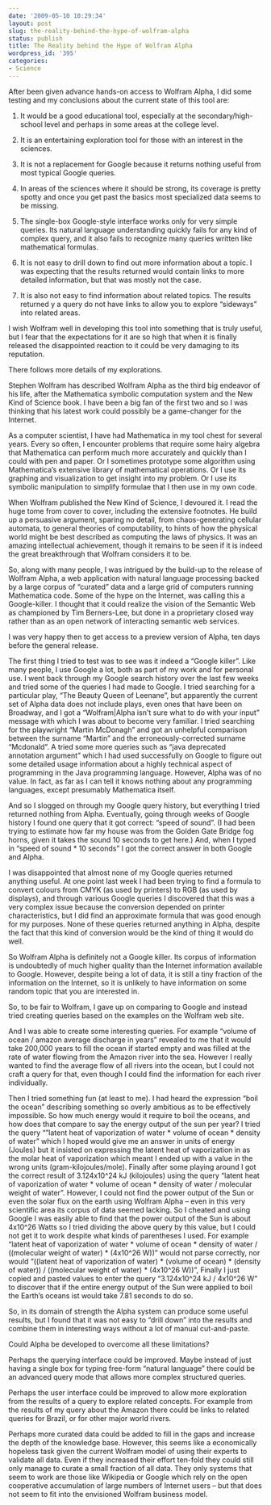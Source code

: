 ```yaml
---
date: '2009-05-10 10:29:34'
layout: post
slug: the-reality-behind-the-hype-of-wolfram-alpha
status: publish
title: The Reality behind the Hype of Wolfram Alpha
wordpress_id: '395'
categories:
- Science
---
```


After been given advance hands-on access to Wolfram Alpha, I did some testing and my conclusions about the current state of this tool are:




  1. It would be a good educational tool, especially at the secondary/high-school level and perhaps in some areas at the college level.


  2. It is an entertaining exploration tool for those with an interest in the sciences.


  3. It is not a replacement for Google because it returns nothing useful from most typical Google queries.


  4. In areas of the sciences where it should be strong, its coverage is pretty spotty and once you get past the basics most specialized data seems to be missing.


  5. The single-box Google-style interface works only for very simple queries.  Its natural language understanding quickly fails for any kind of complex query, and it also fails to recognize many queries written like mathematical formulas.


  6. It is not easy to drill down to find out more information about a topic.  I was expecting that the results returned would contain links to more detailed information, but that was mostly not the case.


  7. It is also not easy to find information about related topics.  The results returned y a query do not have links to allow you to explore “sideways” into related areas.



I wish Wolfram well in developing this tool into something that is truly useful, but I fear that the expectations for it are so high that when it is finally released the disappointed reaction to it could be very damaging to its reputation.

There follows more details of my explorations.

Stephen Wolfram has described Wolfram Alpha as the third big endeavor of his life, after the Mathematica symbolic computation system and the New Kind of Science book.  I have been a big fan of the first two and so I was thinking that his latest work could possibly be a game-changer for the Internet.

As a computer scientist, I have had Mathematica in my tool chest for several years.  Every so often, I encounter problems that require some hairy algebra that Mathematica can perform much more accurately and quickly than I could with pen and paper.  Or I sometimes prototype some algorithm using Mathematica’s extensive library of mathematical operations.  Or I use its graphing and visualization to get insight into my problem.  Or I use its symbolic manipulation to simplify formulae that I then use in my own code.

When Wolfram published the New Kind of Science, I devoured it.  I read the huge tome from cover to cover, including the extensive footnotes.  He build up a persuasive argument, sparing no detail, from chaos-generating cellular automata, to general theories of computability, to hints of how the physical world might be best described as computing the laws of physics.  It was an amazing intellectual achievement, though it remains to be seen if it is indeed the great breakthrough that Wolfram considers it to be.

So, along with many people, I was intrigued by the build-up to the release of Wolfram Alpha, a web application with natural language processing backed by a large corpus of “curated” data and a large grid of computers running Mathematica code.  Some of the hype on the Internet, was calling this a Google-killer.  I thought that it could realize the vision of the Semantic Web as championed by Tim Berners-Lee, but done in a proprietary closed way rather than as an open network of interacting semantic web services.

I was very happy then to get access to a preview version of Alpha, ten days before the general release.

The first thing I tried to test was to see was it indeed a “Google killer”.  Like many people, I use Google a lot, both as part of my work and for personal use.  I went back through my Google search history over the last few weeks and tried some of the queries I had made to Google.  I tried searching for a particular play, “The Beauty Queen of Leenane”, but apparently the current set of Alpha data does not include plays, even ones that have been on Broadway, and I got a “Wolfram|Alpha isn't sure what to do with your input” message with which I was about to become very familiar.  I tried searching for the playwright “Martin McDonagh” and got an unhelpful comparison between the surname “Martin” and the erroneously-corrected surname “Mcdonald”.  A tried some more queries such as “java deprecated annotation argument” which I had used successfully on Google to figure out some detailed usage information about a highly technical aspect of programming in the Java programming language.  However, Alpha was of no value.  In fact, as far as I can tell it knows nothing about any programming languages, except presumably Mathematica itself. 

And so I slogged on through my Google query history, but everything I tried returned nothing from Alpha.  Eventually, going through weeks of Google history I found one query that it got correct: “speed of sound”.  (I had been trying to estimate how far my house was from the Golden Gate Bridge fog horns, given it takes the sound 10 seconds to get here.)  And, when I typed in “speed of sound * 10 seconds” I got the correct answer in both Google and Alpha.

I was disappointed that almost none of my Google queries returned anything useful.  At one point last week I had been trying to find a formula to convert colours from CMYK (as used by printers) to RGB (as used by displays), and through various Google queries I discovered that this was a very complex issue because the conversion depended on printer characteristics, but I did find an approximate formula that was good enough for my purposes.  None of these queries returned anything in Alpha, despite the fact that this kind of conversion would be the kind of thing it would do well.

So Wolfram Alpha is definitely not a Google killer.  Its corpus of information is undoubtedly of much higher quality than the Internet information available to Google.  However, despite being a lot of data, it is still a tiny fraction of the information on the Internet, so it is unlikely to have information on some random topic that you are interested in.

So, to be fair to Wolfram, I gave up on comparing to Google and instead tried creating queries based on the examples on the Wolfram web site.

And I was able to create some interesting queries.  For example “volume of ocean / amazon average discharge in years” revealed to me that it would take 200,000 years to fill the ocean if started empty and was filled at the rate of water flowing from the Amazon river into the sea.  However I really wanted to find the average flow of all rivers into the ocean, but I could not craft a query for that, even though I could find the information for each river individually.

Then I tried something fun (at least to me).  I had heard the expression “boil the ocean” describing something so overly ambitious as to be effectively impossible.  So how much energy would it require to boil the oceans, and how does that compare to say the energy output of the sun per year?  I tried the query “”latent heat of vaporization of water * volume of ocean * density of water” which I hoped would give me an answer in units of energy (Joules) but it insisted on expressing the latent heat of vaporization in as the molar heat of vaporization which meant I ended up with a value in the wrong units (gram-kilojoules/mole).  Finally after some playing around I got the correct result of 3.124x10^24 kJ  (kilojoules) using the query “latent heat of vaporization of water * volume of ocean * density of water / molecular weight of water”.  However, I could not find the power output of the Sun or even the solar flux on the earth using Wolfram Alpha – even in this very scientific area its corpus of data seemed lacking. So I cheated and using Google I was easily able to find that the power output of the Sun is about 4x10^26 Watts so I tried dividing the above query by this value, but I could not get it to work despite what kinds of parentheses I used.  For example “latent heat of vaporization of water * volume of ocean * density of water / ((molecular weight of water) * (4x10^26 W))”  would not parse correctly, nor would “((latent heat of vaporization of water) * (volume of ocean) * (density of water)) / ((molecular weight of water) * (4x10^26 W))”,  Finally I just copied and pasted values to enter the query “3.124x10^24 kJ  / 4x10^26 W” to discover that if the entire energy output of the Sun were applied to boil the Earth’s oceans ist would take 7.81 seconds to do so.

So, in its domain of strength the Alpha system can produce some useful results, but I found that it was not easy to “drill down” into the results and combine them in interesting ways without a lot of manual cut-and-paste.

Could Alpha be developed to overcome all these limitations?

Perhaps the querying interface could be improved.  Maybe instead of just having a single box for typing free-form “natural language” there could be an advanced query mode that allows more complex structured queries.

Perhaps the user interface could be improved to allow more exploration from the results of a query to explore related concepts.  For example from the results of my query about the Amazon there could be links to related queries for Brazil, or for other major world rivers.

Perhaps more curated data could be added to fill in the gaps and increase the depth of the knowledge base.  However, this seems like a economically hopeless task given the current Wolfram model of using their experts to validate all data.  Even if they increased their effort ten-fold they could still only manage to curate a small fraction of all data.  They only systems that seem to work are those like Wikipedia or Google which rely on the open cooperative accumulation of large numbers of Internet users – but that does not seem to fit into the envisioned Wolfram business model.


